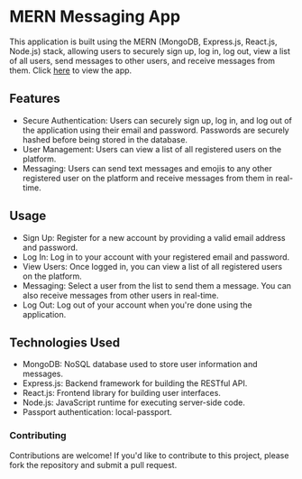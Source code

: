 # MERN Messaging App

This application is built using the MERN (MongoDB, Express.js, React.js, Node.js) stack, allowing users to securely sign up, log in, log out, view a list of all users, send messages to other users, and receive messages from them. Click [here](https://chatsphere-3sxt.onrender.com) to view the app. 

## Features

- Secure Authentication: Users can securely sign up, log in, and log out of the application using their email and password. Passwords are securely hashed before being stored in the database.
- User Management: Users can view a list of all registered users on the platform.
- Messaging: Users can send text messages and emojis to any other registered user on the platform and receive messages from them in real-time.

## Usage 

- Sign Up: Register for a new account by providing a valid email address and password.
- Log In: Log in to your account with your registered email and password.
- View Users: Once logged in, you can view a list of all registered users on the platform.
- Messaging: Select a user from the list to send them a message. You can also receive messages from other users in real-time.
- Log Out: Log out of your account when you're done using the application.

## Technologies Used

- MongoDB: NoSQL database used to store user information and messages.
- Express.js: Backend framework for building the RESTful API.
- React.js: Frontend library for building user interfaces.
- Node.js: JavaScript runtime for executing server-side code.
- Passport authentication: local-passport.

### Contributing
Contributions are welcome! If you'd like to contribute to this project, please fork the repository and submit a pull request.
